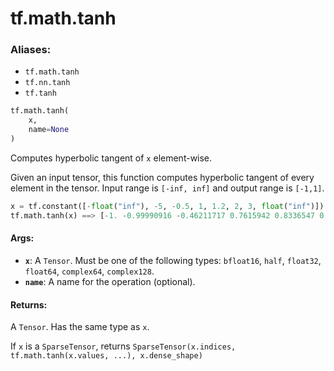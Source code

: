 <div itemscope itemtype="http://developers.google.com/ReferenceObject">
<meta itemprop="name" content="tf.math.tanh" />
<meta itemprop="path" content="Stable" />
</div>

# tf.math.tanh

### Aliases:

* `tf.math.tanh`
* `tf.nn.tanh`
* `tf.tanh`

``` python
tf.math.tanh(
    x,
    name=None
)
```

Computes hyperbolic tangent of `x` element-wise.

  Given an input tensor, this function computes hyperbolic tangent of every
  element in the tensor. Input range is `[-inf, inf]` and
  output range is `[-1,1]`.

  ```python
  x = tf.constant([-float("inf"), -5, -0.5, 1, 1.2, 2, 3, float("inf")])
  tf.math.tanh(x) ==> [-1. -0.99990916 -0.46211717 0.7615942 0.8336547 0.9640276 0.9950547 1.]
  ```

#### Args:

* <b>`x`</b>: A `Tensor`. Must be one of the following types: `bfloat16`, `half`, `float32`, `float64`, `complex64`, `complex128`.
* <b>`name`</b>: A name for the operation (optional).


#### Returns:

A `Tensor`. Has the same type as `x`.

If `x` is a `SparseTensor`, returns
`SparseTensor(x.indices, tf.math.tanh(x.values, ...), x.dense_shape)`